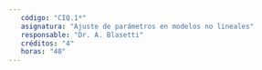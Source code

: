 ```yaml
---
   código: "CIQ.1*"
   asignatura: "Ajuste de parámetros en modelos no lineales"
   responsable: "Dr. A. Blasetti"
   créditos: "4"
   horas: "40"
---
```


<!--stackedit_data:
eyJoaXN0b3J5IjpbMjcyOTI4Mjk4LDYyMjg1OTg1NywxMzI2MT
Y3NjEzLC03NTQ5MTEzODgsLTgwMTQxNzQxNCw5Nzk3NTA1MjEs
MTcyMTI0NjI2NywtNDQzNzI0MDA0LC04MDE0MTc0MTQsMjA3ND
UwNzUxNywyOTc3NzE3NDIsLTE0Nzg5NjQwMzMsMTAzOTI2NzQ4
OCwtNzM3NDY4Mjg3LDE3ODA3NjMyMzQsLTgwMTQxNzQxNCwxMz
MzMDExNzcxLC00NDM3MjQwMDQsMjA3NDUwNzUxNywyOTc3NzE3
NDJdfQ==
-->